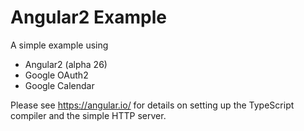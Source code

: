 Angular2 Example
================

A simple example using
* Angular2 (alpha 26) 
* Google OAuth2 
* Google Calendar

Please see https://angular.io/ for details on setting up the TypeScript compiler and the simple HTTP server.